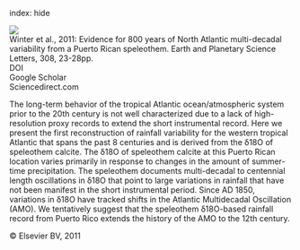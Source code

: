 index: hide

<div class="Citation">
    <div class="Citation-thumb CitationThumb-linked"  data-href="https://doi.org/10.1016/j.epsl.2011.05.028">
      <img src="https://static.claimspace.cloud/climate-study-static/refs/thumbs/5/Winter_et_al_2011-thumb.png" />
    </div>

  <div class="Citation-body">
    <div class="Citation-text">Winter et al., 2011: Evidence for 800 years of North Atlantic multi-decadal variability from a Puerto Rican speleothem. <span class="Article-journal">Earth and Planetary Science Letters, </span><span class="Article-volume">308, </span>23-28pp.</div>
    <div class="Citation-links">
      <div class="CitationLink" data-href="https://doi.org/10.1016/j.epsl.2011.05.028">
        <div class="CitationLink-icon CitationLink-Doi"></div>
        <div class="CitationLink-text">DOI</div>
      </div>
      <div class="CitationLink" data-href="https://scholar.google.com/scholar?q=10.1016/j.epsl.2011.05.028">
        <div class="CitationLink-icon CitationLink-Scholar"></div>
        <div class="CitationLink-text">Google Scholar</div>
      </div>
      <div class="CitationLink" data-href="http://www.sciencedirect.com/science/article/pii/S0012821X11003116">
        <div class="CitationLink-icon CitationLink-Publisher"></div>
        <div class="CitationLink-text">Sciencedirect.com</div>
      </div>
    </div>
  </div>
</div>

The long-term behavior of the tropical Atlantic ocean/atmospheric system prior to the 20th century is not well characterized due to a lack of high-resolution proxy records to extend the short instrumental record. Here we present the first reconstruction of rainfall variability for the western tropical Atlantic that spans the past 8 centuries and is derived from the δ18O of speleothem calcite. The δ18O of speleothem calcite at this Puerto Rican location varies primarily in response to changes in the amount of summer-time precipitation. The speleothem documents multi-decadal to centennial length oscillations in δ18O that point to large variations in rainfall that have not been manifest in the short instrumental period. Since AD 1850, variations in δ18O have tracked shifts in the Atlantic Multidecadal Oscillation (AMO). We tentatively suggest that the speleothem δ18O-based rainfall record from Puerto Rico extends the history of the AMO to the 12th century.

<div class="Citation-copy">
&copy; Elsevier BV, 2011
</div>